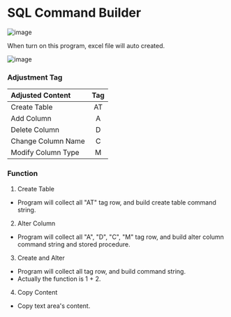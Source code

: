 # SQL Command Builder

![image](https://user-images.githubusercontent.com/65581934/178645452-3330e821-6708-4339-995f-ef34e574923f.png)

When turn on this program,
excel file will auto created. 

![image](https://user-images.githubusercontent.com/65581934/178646892-d9c1c791-94b0-4e8c-b27d-89c36e7d5635.png)

### Adjustment Tag

|   Adjusted Content   | Tag |
| :---------- | :--: |
|   Create Table   |  AT  |
|   Add Column   |  A   |
|   Delete Column   |  D   |
| Change Column Name |  C   |
| Modify Column Type |  M   |

### Function

1. Create Table
  * Program will collect all "AT" tag row, and build create table command string.
2. Alter Column
  * Program will collect all "A", "D", "C", "M" tag row, and build alter column command string and stored procedure.
3. Create and Alter
  * Program will collect all tag row, and build command string.
  * Actually the function is 1 + 2.
4. Copy Content
  * Copy text area's content.
